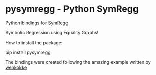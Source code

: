 # pysymregg - Python SymRegg

Python bindings for [SymRegg](https://github.com/folivetti/srtree/tree/main/apps/symregg)

Symbolic Regression using Equality Graphs!

How to install the package:

pip install pysymregg

The bindings were created following the amazing example written by [wenkokke](https://github.com/wenkokke/example-haskell-wheel)
